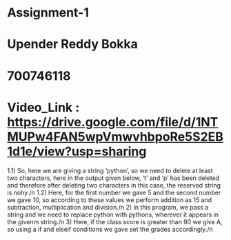 # Assignment-1
# Upender Reddy Bokka
# 700746118
# Video_Link : https://drive.google.com/file/d/1NTMUPw4FAN5wpVmwvhbpoRe5S2EB1d1e/view?usp=sharing
1.1) So, here we are giving a string ‘python’, so we need to delete at least two characters, here in the output given below, ‘t’ and ‘p’ has been deleted and therefore after deleting two characters in this case, the reserved string is nohy./n
1.2) Here, for the first number we gave 5 and the second number we gave 10, so according to these values we perform addition as 15 and subtraction, multiplication and division./n
2) In this program, we pass a string and we need to replace python with pythons, wherever it appears in the givenm string./n
3) Here, if the class score is greater than 90 we give A, so using a if and elseif conditions we gave set the grades accordingly./n
